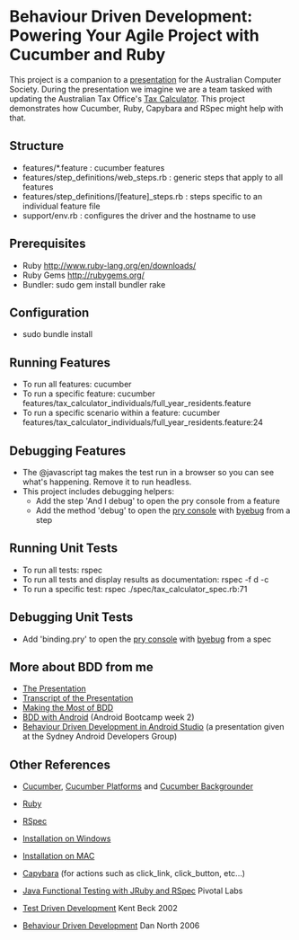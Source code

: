 # Behaviour Driven Development: Powering Your Agile Project with Cucumber and Ruby

This project is a companion to a [presentation](http://prezi.com/dhe2aqr3x2wq/?utm_campaign=share&utm_medium=copy) for the Australian Computer Society.
During the presentation we imagine we are a team tasked with updating the Australian Tax Office's [Tax Calculator](https://www.ato.gov.au/Calculators-and-tools/Comprehensive-tax-calculator). This project demonstrates how Cucumber, Ruby, Capybara and RSpec might help with that.

## Structure

* features/*.feature : cucumber features
* features/step_definitions/web_steps.rb : generic steps that apply to all features
* features/step_definitions/[feature]_steps.rb : steps specific to an individual feature file
* support/env.rb : configures the driver and the hostname to use

## Prerequisites

* Ruby http://www.ruby-lang.org/en/downloads/
* Ruby Gems http://rubygems.org/
* Bundler: sudo gem install bundler rake

## Configuration

* sudo bundle install

## Running Features

* To run all features: cucumber
* To run a specific feature: cucumber features/tax_calculator_individuals/full_year_residents.feature
* To run a specific scenario within a feature: cucumber features/tax_calculator_individuals/full_year_residents.feature:24

## Debugging Features

* The @javascript tag makes the test run in a browser so you can see what's happening. Remove it to run headless.
* This project includes debugging helpers: 
  * Add the step 'And I debug' to open the pry console from a feature
  * Add the method 'debug' to open the [pry console](http://pryrepl.org/) with [byebug](https://github.com/deivid-rodriguez/pry-byebug) from a step

## Running Unit Tests

* To run all tests: rspec
* To run all tests and display results as documentation: rspec -f d -c
* To run a specific test: rspec ./spec/tax_calculator_spec.rb:71

## Debugging Unit Tests
* Add 'binding.pry' to open the [pry console](http://pryrepl.org/) with [byebug](https://github.com/deivid-rodriguez/pry-byebug) from a spec

## More about BDD from me
* [The Presentation](http://prezi.com/dhe2aqr3x2wq/?utm_campaign=share&utm_medium=copy)
* [Transcript of the Presentation](transcript.md)
* [Making the Most of BDD](http://webuild.envato.com/blog/making-the-most-of-bdd-part-1/)
* [BDD with Android](http://prezi.com/78y82u9ld2yy/?utm_campaign=share&utm_medium=copy) (Android Bootcamp week 2)
* [Behaviour Driven Development in Android Studio](http://prezi.com/fxxkpgakbivh/?utm_campaign=share&utm_medium=copy) (a presentation given at the Sydney Android Developers Group) 

## Other References

* [Cucumber](http://cukes.info), [Cucumber Platforms](https://cukes.info/platforms.html) and [Cucumber Backgrounder](https://github.com/cucumber/cucumber/wiki/Cucumber-Backgrounder)
* [Ruby](https://www.ruby-lang.org)
* [RSpec](http://rspec.info/)
* [Installation on Windows](http://www.spritecloud.com/2011/04/complete-setup-guide-for-ruby-cucumber-and-watir-or-selenium-on-windows/)
* [Installation on MAC](https://mayxu.wordpress.com/2012/04/17/complete-mac-setup-guide-for-rubycucumberwatirselenium-12/)
* [Capybara](http://github.com/jnicklas/capybara) (for actions such as click_link, click_button, etc...)

* [Java Functional Testing with JRuby and RSpec](http://pivotallabs.com/functional-tests-for-java-project-rspec-story-framework-jruby/) Pivotal Labs

* [Test Driven Development](http://www.amazon.com/Test-Driven-Development-By-Example/dp/0321146530) Kent Beck 2002
* [Behaviour Driven Development](http://dannorth.net/introducing-bdd/) Dan North 2006

